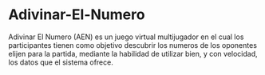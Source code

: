 Adivinar-El-Numero
==================

Adivinar El Numero (AEN) es un juego virtual multijugador en el cual los participantes tienen como objetivo descubrir los numeros de los oponentes elijen para la partida, mediante la habilidad de utilizar bien, y con velocidad, los datos que el sistema ofrece.

